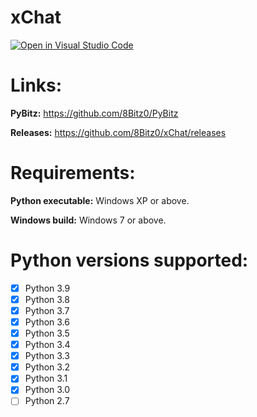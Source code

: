 # xChat
[![Open in Visual Studio Code](https://open.vscode.dev/badges/open-in-vscode.svg)](https://open.vscode.dev/8Bitz0/xChat)

# Links:

**PyBitz:** https://github.com/8Bitz0/PyBitz

**Releases:** https://github.com/8Bitz0/xChat/releases

# Requirements:

**Python executable:** Windows XP or above.

**Windows build:** Windows 7 or above.

# Python versions supported:

- [x] Python 3.9
- [x] Python 3.8
- [x] Python 3.7
- [x] Python 3.6
- [x] Python 3.5
- [x] Python 3.4
- [x] Python 3.3
- [x] Python 3.2
- [x] Python 3.1
- [x] Python 3.0
- [ ] Python 2.7
